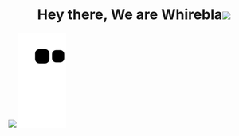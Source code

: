 <h1 align="center">Hey there, We are Whirebla<img src="https://raw.githubusercontent.com/MartinHeinz/MartinHeinz/master/wave.gif" width="30px"></h1>
<img src="https://scontent.fmnl25-2.fna.fbcdn.net/v/t1.15752-9/274854119_379547456995741_5556988960253195888_n.jpg?_nc_cat=102&ccb=1-5&_nc_sid=ae9488&_nc_ohc=oYlmAZ1OraQAX_fYlPb&_nc_ht=scontent.fmnl25-2.fna&oh=03_AVLHAL78XNitNV2a99MNeHMEQ4ykOsOxMeZ0RsBMnMYOxQ&oe=625603AC">
<img src="https://raw.githubusercontent.com/avinash-218/avinash-218/output/github-contribution-grid-snake.svg">
